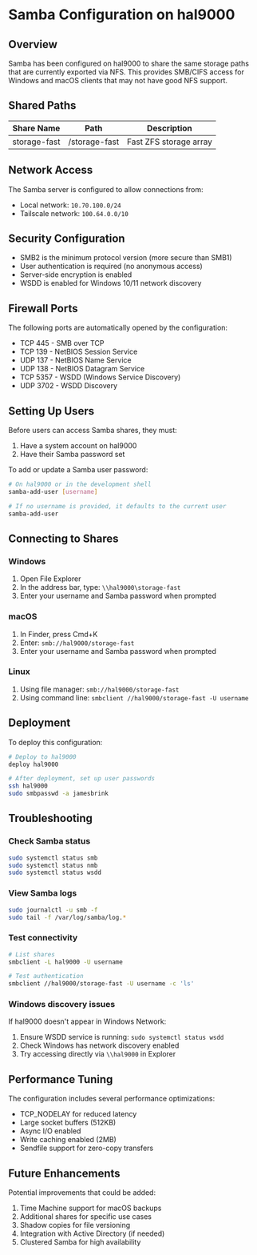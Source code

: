 # Samba Configuration on hal9000

## Overview

Samba has been configured on hal9000 to share the same storage paths that are currently exported via NFS. This provides SMB/CIFS access for Windows and macOS clients that may not have good NFS support.

## Shared Paths

| Share Name   | Path          | Description            |
| ------------ | ------------- | ---------------------- |
| storage-fast | /storage-fast | Fast ZFS storage array |

## Network Access

The Samba server is configured to allow connections from:

- Local network: `10.70.100.0/24`
- Tailscale network: `100.64.0.0/10`

## Security Configuration

- SMB2 is the minimum protocol version (more secure than SMB1)
- User authentication is required (no anonymous access)
- Server-side encryption is enabled
- WSDD is enabled for Windows 10/11 network discovery

## Firewall Ports

The following ports are automatically opened by the configuration:

- TCP 445 - SMB over TCP
- TCP 139 - NetBIOS Session Service
- UDP 137 - NetBIOS Name Service
- UDP 138 - NetBIOS Datagram Service
- TCP 5357 - WSDD (Windows Service Discovery)
- UDP 3702 - WSDD Discovery

## Setting Up Users

Before users can access Samba shares, they must:

1. Have a system account on hal9000
2. Have their Samba password set

To add or update a Samba user password:

```bash
# On hal9000 or in the development shell
samba-add-user [username]

# If no username is provided, it defaults to the current user
samba-add-user
```

## Connecting to Shares

### Windows

1. Open File Explorer
2. In the address bar, type: `\\hal9000\storage-fast`
3. Enter your username and Samba password when prompted

### macOS

1. In Finder, press Cmd+K
2. Enter: `smb://hal9000/storage-fast`
3. Enter your username and Samba password when prompted

### Linux

1. Using file manager: `smb://hal9000/storage-fast`
2. Using command line: `smbclient //hal9000/storage-fast -U username`

## Deployment

To deploy this configuration:

```bash
# Deploy to hal9000
deploy hal9000

# After deployment, set up user passwords
ssh hal9000
sudo smbpasswd -a jamesbrink
```

## Troubleshooting

### Check Samba status

```bash
sudo systemctl status smb
sudo systemctl status nmb
sudo systemctl status wsdd
```

### View Samba logs

```bash
sudo journalctl -u smb -f
sudo tail -f /var/log/samba/log.*
```

### Test connectivity

```bash
# List shares
smbclient -L hal9000 -U username

# Test authentication
smbclient //hal9000/storage-fast -U username -c 'ls'
```

### Windows discovery issues

If hal9000 doesn't appear in Windows Network:

1. Ensure WSDD service is running: `sudo systemctl status wsdd`
2. Check Windows has network discovery enabled
3. Try accessing directly via `\\hal9000` in Explorer

## Performance Tuning

The configuration includes several performance optimizations:

- TCP_NODELAY for reduced latency
- Large socket buffers (512KB)
- Async I/O enabled
- Write caching enabled (2MB)
- Sendfile support for zero-copy transfers

## Future Enhancements

Potential improvements that could be added:

1. Time Machine support for macOS backups
2. Additional shares for specific use cases
3. Shadow copies for file versioning
4. Integration with Active Directory (if needed)
5. Clustered Samba for high availability
